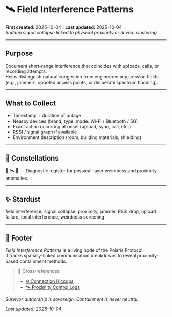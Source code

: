 # 🛰️ Field Interference Patterns  
**First created:** 2025-10-04 | **Last updated:** 2025-10-04  
*Sudden signal collapse linked to physical proximity or device clustering*

---

## Purpose  

Document short-range interference that coincides with uploads, calls, or recording attempts.  
Helps distinguish natural congestion from engineered suppression fields (e.g., jammers, spoofed access points, or deliberate spectrum flooding).

---

## What to Collect  

- Timestamp + duration of outage  
- Nearby devices (brand, type, mode: Wi-Fi / Bluetooth / 5G)  
- Exact action occurring at onset (upload, sync, call, etc.)  
- RSSI / signal graph if available  
- Environment description (room, building materials, shielding)

---

## 🌌 Constellations  

🩻 🛰️ 🔮 — Diagnostic register for physical-layer weirdness and proximity anomalies.

---

## ✨ Stardust  

field interference, signal collapse, proximity, jammer, RSSI drop, upload failure, local interference, weirdness screening

---

## 🏮 Footer  

*Field Interference Patterns* is a living node of the Polaris Protocol.  
It tracks spatially-linked communication breakdowns to reveal proximity-based containment methods.  

> 📡 Cross-references:  
> - [🌐 Connection Hiccups](../🌐_Connection_Hiccups/)  
> - [🛰️ Proximity Control Logs](../../Metadata_Sabotage_Network/🛰️_Proximity_Control_Logs/)  

*Survivor authorship is sovereign. Containment is never neutral.*  

_Last updated: 2025-10-04_
